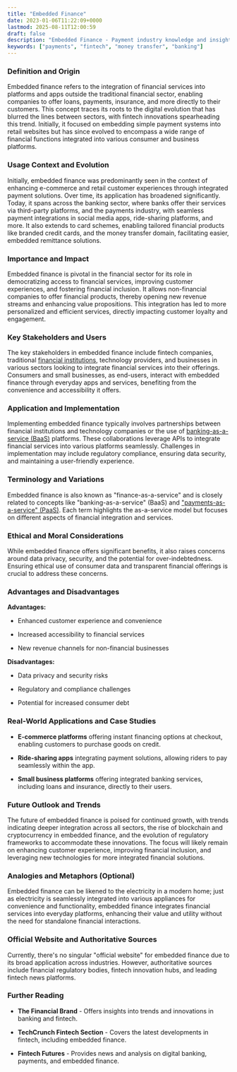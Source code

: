 ```yaml
---
title: "Embedded Finance"
date: 2023-01-06T11:22:09+0000
lastmod: 2025-08-11T12:00:59
draft: false
description: "Embedded Finance - Payment industry knowledge and insights"
keywords: ["payments", "fintech", "money transfer", "banking"]
---
```


### Definition and Origin

Embedded finance refers to the integration of financial services into platforms and apps outside the traditional financial sector, enabling companies to offer loans, payments, insurance, and more directly to their customers. This concept traces its roots to the digital evolution that has blurred the lines between sectors, with fintech innovations spearheading this trend. Initially, it focused on embedding simple payment systems into retail websites but has since evolved to encompass a wide range of financial functions integrated into various consumer and business platforms.

### Usage Context and Evolution

Initially, embedded finance was predominantly seen in the context of enhancing e-commerce and retail customer experiences through integrated payment solutions. Over time, its application has broadened significantly. Today, it spans across the banking sector, where banks offer their services via third-party platforms, and the payments industry, with seamless payment integrations in social media apps, ride-sharing platforms, and more. It also extends to card schemes, enabling tailored financial products like branded credit cards, and the money transfer domain, facilitating easier, embedded remittance solutions.

### Importance and Impact

Embedded finance is pivotal in the financial sector for its role in democratizing access to financial services, improving customer experiences, and fostering financial inclusion. It allows non-financial companies to offer financial products, thereby opening new revenue streams and enhancing value propositions. This integration has led to more personalized and efficient services, directly impacting customer loyalty and engagement.

### Key Stakeholders and Users

The key stakeholders in embedded finance include fintech companies, traditional [financial institutions](https://faisalkhanllc.xyz/resources/payments-wiki/f/financial-institution-fi/), technology providers, and businesses in various sectors looking to integrate financial services into their offerings. Consumers and small businesses, as end-users, interact with embedded finance through everyday apps and services, benefiting from the convenience and accessibility it offers.

### Application and Implementation

Implementing embedded finance typically involves partnerships between financial institutions and technology companies or the use of [banking-as-a-service (BaaS)](https://faisalkhanllc.xyz/resources/payments-wiki/b/banking-as-a-service-baas/) platforms. These collaborations leverage APIs to integrate financial services into various platforms seamlessly. Challenges in implementation may include regulatory compliance, ensuring data security, and maintaining a user-friendly experience.

### Terminology and Variations

Embedded finance is also known as "finance-as-a-service" and is closely related to concepts like "banking-as-a-service" (BaaS) and ["payments-as-a-service" (PaaS)](https://faisalkhanllc.xyz/resources/payments-wiki/p/payments-as-a-service-paas/). Each term highlights the as-a-service model but focuses on different aspects of financial integration and services.

### Ethical and Moral Considerations

While embedded finance offers significant benefits, it also raises concerns around data privacy, security, and the potential for over-indebtedness. Ensuring ethical use of consumer data and transparent financial offerings is crucial to address these concerns.

### Advantages and Disadvantages

**Advantages:**

- Enhanced customer experience and convenience

- Increased accessibility to financial services

- New revenue channels for non-financial businesses

**Disadvantages:**

- Data privacy and security risks

- Regulatory and compliance challenges

- Potential for increased consumer debt

### Real-World Applications and Case Studies

- **E-commerce platforms** offering instant financing options at checkout, enabling customers to purchase goods on credit.

- **Ride-sharing apps** integrating payment solutions, allowing riders to pay seamlessly within the app.

- **Small business platforms** offering integrated banking services, including loans and insurance, directly to their users.

### Future Outlook and Trends

The future of embedded finance is poised for continued growth, with trends indicating deeper integration across all sectors, the rise of blockchain and cryptocurrency in embedded finance, and the evolution of regulatory frameworks to accommodate these innovations. The focus will likely remain on enhancing customer experience, improving financial inclusion, and leveraging new technologies for more integrated financial solutions.

### Analogies and Metaphors (Optional)

Embedded finance can be likened to the electricity in a modern home; just as electricity is seamlessly integrated into various appliances for convenience and functionality, embedded finance integrates financial services into everyday platforms, enhancing their value and utility without the need for standalone financial interactions.

### Official Website and Authoritative Sources

Currently, there's no singular "official website" for embedded finance due to its broad application across industries. However, authoritative sources include financial regulatory bodies, fintech innovation hubs, and leading fintech news platforms.

### Further Reading

- **The Financial Brand** - Offers insights into trends and innovations in banking and fintech.

- **TechCrunch Fintech Section** - Covers the latest developments in fintech, including embedded finance.

- **Fintech Futures** - Provides news and analysis on digital banking, payments, and embedded finance.